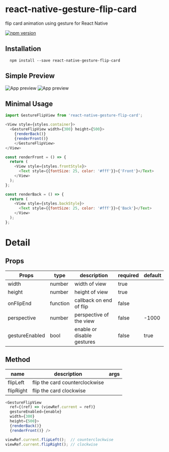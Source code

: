 # react-native-gesture-flip-card

flip card animation using gesture for React Native

[![npm version](https://badge.fury.io/js/react-native-gesture-flip-card.svg)](https://badge.fury.io/js/react-native-gesture-flip-card)

## Installation

```
  npm install --save react-native-gesture-flip-card
```

## Simple Preview
![App preview](/screenshots/example_1.gif)
![App preview](/screenshots/example_2.gif)

## Minimal Usage
```javascript
import GestureFlipView from 'react-native-gesture-flip-card';
```

```javascript
<View style={styles.container}>
  <GestureFlipView width={300} height={500}>
    {renderBack()}
    {renderFront()}
    </GestureFlipView>
</View>

const renderFront = () => {
  return (
    <View style={styles.frontStyle}>
      <Text style={{fontSize: 25, color: '#fff'}}>{'Front'}</Text>
    </View>
  );
};

const renderBack = () => {
  return (
    <View style={styles.backStyle}>
      <Text style={{fontSize: 25, color: '#fff'}}>{'Back'}</Text>
    </View>
  );
};
```

# Detail

## Props
| Props               | type          | description                     | required      | default       |
| --------------------| ------------- | --------------------------------| ------------- | ------------- |
| width               | number        | width of view                   |  true         |               |
| height              | number        | height of view                  |  true         |               |
| onFlipEnd           | function      | callback on end of flip         |  false        |               |
| perspective         | number        | perspective of the view         |  false        | -1000         |
| gestureEnabled      | bool          | enable or disable gestures      |  false        | true          |

## Method
| name                | description                     | args                   |
| --------------------| --------------------------------| ---------------------  |
| flipLeft            | flip the card counterclockwise  |                        |
| flipRight           | flip the card clockwise         |                        |

```javascript
<GestureFlipView
  ref={(ref) => (viewRef.current = ref)}
  gestureEnabled={enable}
  width={300}
  height={500}>
  {renderBack()}
  {renderFront()} />
```
```javascript
viewRef.current.flipLeft();  // counterclockwise
viewRef.current.flipRight(); // clockwise
```
